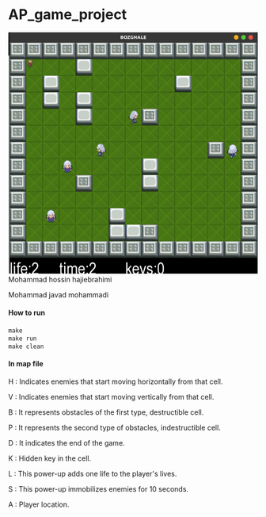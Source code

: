# AP_game_project
![Haji](Assets/game.png)
Mohammad hossin hajiebrahimi

Mohammad javad mohammadi

#### How to run
```
make
make run
make clean
```
#### In map file

H : Indicates enemies that start moving horizontally from that cell.

V : Indicates enemies that start moving vertically from that cell.

B : It represents obstacles of the first type, destructible cell.

P : It represents the second type of obstacles, indestructible cell.

D : It indicates the end of the game.

K : Hidden key in the cell.

L : This power-up adds one life to the player's lives.

S : This power-up immobilizes enemies for 10 seconds.

A : Player location.
